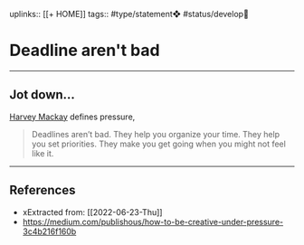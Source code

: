 uplinks:: [[+ HOME]]
tags:: #type/statement❖ #status/develop🔧 

# Deadline aren't bad
---
## Jot down...
[Harvey Mackay](https://www.brainyquote.com/authors/harvey-mackay-quotes) defines pressure, 
> Deadlines aren’t bad. They help you organize your time. They help you set priorities. They make you get going when you might not feel like it.

---
## References
- xExtracted from: [[2022-06-23-Thu]]
- https://medium.com/publishous/how-to-be-creative-under-pressure-3c4b216f160b